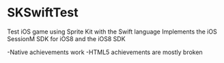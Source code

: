 SKSwiftTest
===========

Test iOS game using Sprite Kit with the Swift language
Implements the iOS SessionM SDK for iOS8 and the iOS8 SDK

-Native achievements work
-HTML5 achievements are mostly broken
